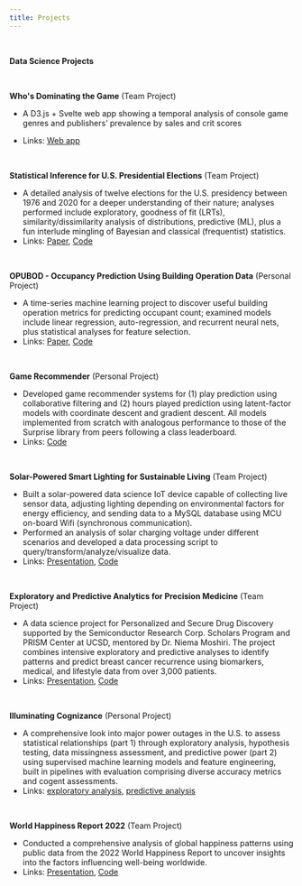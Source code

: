 ```yaml
---
title: Projects
---
```


<br>

**Data Science Projects**

<br>

**Who's Dominating the Game**&nbsp;(Team Project)

- A D3.js + Svelte web app showing a temporal analysis of console game genres and publishers’ prevalence by sales and crit scores 

- Links: [Web app](https://pndang.com/whos-dominating-the-game/)

<br>

**Statistical Inference for U.S. Presidential Elections**&nbsp;(Team Project)

- A detailed analysis of twelve elections for the U.S. presidency between 1976 and 2020 for a deeper understanding of their nature; analyses performed include exploratory, goodness of fit (LRTs), similarity/dissimilarity analysis of distributions, predictive (ML), plus a fun interlude mingling of Bayesian and classical (frequentist) statistics.
- Links: [Paper](https://drive.google.com/file/d/1znX3eHU5YJbF39quSWPxsiRrxYYhjMEi/view?usp=sharing), [Code](https://github.com/pndang/MATH189/tree/main/Project)

<br>

**OPUBOD - Occupancy Prediction Using Building Operation Data**&nbsp;(Personal Project)

- A time-series machine learning project to discover useful building operation metrics for predicting occupant count; examined models include linear regression, auto-regression, and recurrent neural nets, plus statistical analyses for feature selection.
- Links: [Paper](https://drive.google.com/file/d/1jxzXLkbbkclOkxHFETtjRa4LgPkxIUsa/view), [Code](https://drive.google.com/drive/u/2/folders/1BKV3HpFd2YwQIse4YQVfUlbdYGo2A2DW)

<br>

**Game Recommender**&nbsp;(Personal Project)

- Developed game recommender systems for (1) play prediction using collaborative filtering and (2) hours played prediction using latent-factor models with coordinate descent and gradient descent. All models implemented from scratch with analogous performance to those of the Surprise library from peers following a class leaderboard.
- Links: [Code](https://drive.google.com/drive/u/2/folders/1diIvweOs2dmneHEEoPX3W-tYyowZS1iN)

<br>

**Solar-Powered Smart Lighting for Sustainable Living**&nbsp;(Team Project)

- Built a solar-powered data science IoT device capable of collecting live sensor data, adjusting lighting depending on environmental factors for energy efficiency, and sending data to a MySQL database using MCU on-board Wifi (synchronous communication).
- Performed an analysis of solar charging voltage under different scenarios and developed a data processing script to query/transform/analyze/visualize data.
- Links: [Presentation](https://docs.google.com/presentation/d/1dpJUZFuSIWraRt2pSY0iIZ6c8-t0Dit0MMLMwWac7uw/edit), [Code](https://github.com/pndang/Intro_IoT)

<br>

**Exploratory and Predictive Analytics for Precision Medicine**&nbsp;(Team Project)

- A data science project for Personalized and Secure Drug Discovery supported by the Semiconductor Research Corp. Scholars Program and PRISM Center at UCSD, mentored by Dr. Niema Moshiri. The project combines intensive exploratory and predictive analyses to identify patterns and predict breast cancer recurrence using biomarkers, medical, and lifestyle data from over 3,000 patients.
- Links: [Presentation](https://drive.google.com/file/d/1S4r3uNXfUZCjddqBi0ThzqL44MoJ1_NF/view?usp=sharing), [Code](https://github.com/pndang/Project_WHEL)

<br>

**Illuminating Cognizance**&nbsp;(Personal Project)

- A comprehensive look into major power outages in the U.S. to assess statistical relationships (part 1) through exploratory analysis, hypothesis testing, data missingness assessment, and predictive power (part 2) using supervised machine learning models and feature engineering, built in pipelines with evaluation comprising diverse accuracy metrics and cogent assessments.
- Links: [exploratory analysis](https://pndang.com/illuminating-cognizance/), [predictive analysis](https://pndang.com/illuminating-intelligence/)

<br>

**World Happiness Report 2022**&nbsp;(Team Project)

- Conducted a comprehensive analysis of global happiness patterns using public data from the 2022 World Happiness Report to uncover insights into the factors influencing well-being worldwide.
- Links: [Presentation](https://docs.google.com/presentation/d/10NZDBVmwESOwts3ln3XGCizsUH5aOeNyV00O6cAe2jQ/edit?usp=sharing), [Code](https://github.com/pndang/World_Happiness_Report_2022.git)